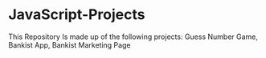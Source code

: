 # JavaScript-Projects
This Repository Is made up of the following projects:  Guess Number Game, Bankist App, Bankist Marketing Page
